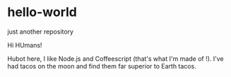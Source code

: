 # hello-world
just another repository

Hi HUmans!

Hubot here, I like Node.js and Coffeescript (that's what I'm made of !).
I've had tacos on the moon and find them far superior to Earth tacos.
